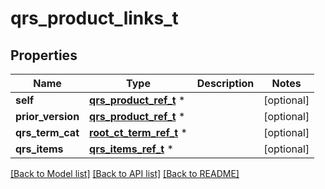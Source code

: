 # qrs_product_links_t

## Properties
Name | Type | Description | Notes
------------ | ------------- | ------------- | -------------
**self** | [**qrs_product_ref_t**](qrs_product_ref.md) \* |  | [optional] 
**prior_version** | [**qrs_product_ref_t**](qrs_product_ref.md) \* |  | [optional] 
**qrs_term_cat** | [**root_ct_term_ref_t**](root_ct_term_ref.md) \* |  | [optional] 
**qrs_items** | [**qrs_items_ref_t**](qrs_items_ref.md) \* |  | [optional] 

[[Back to Model list]](../README.md#documentation-for-models) [[Back to API list]](../README.md#documentation-for-api-endpoints) [[Back to README]](../README.md)


